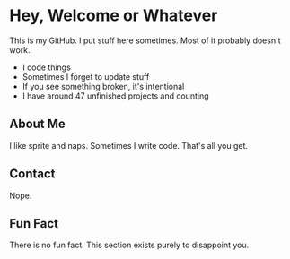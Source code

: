 # Hey, Welcome or Whatever

This is my GitHub. I put stuff here sometimes. Most of it probably doesn't work.

- I code things
- Sometimes I forget to update stuff
- If you see something broken, it's intentional
- I have around 47 unfinished projects and counting


## About Me

I like sprite and naps. Sometimes I write code. That's all you get.

## Contact

Nope.

## Fun Fact

There is no fun fact. This section exists purely to disappoint you.
